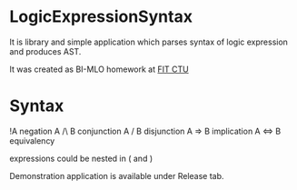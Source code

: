 # LogicExpressionSyntax
It is library and simple application which parses syntax of logic expression and produces AST.

It was created as BI-MLO homework at [FIT CTU](https://fit.cvut.cz)

# Syntax
!A negation
A /\ B conjunction
A \/ B disjunction
A => B implication
A <=> B equivalency

expressions could be nested in ( and )

Demonstration application is available under Release tab.

